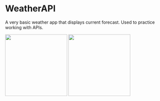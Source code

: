 # WeatherAPI

A very basic weather app that displays current forecast. Used to practice working with APIs.
<p float="center">
<img src="https://user-images.githubusercontent.com/22801309/222136543-4c67145d-eef7-452c-ac07-2a5721c1b640.png" width="200">
<img src="https://user-images.githubusercontent.com/22801309/222136577-0b664a41-12a7-462d-adb4-64f8cb849e58.png" width="200">
</p>
